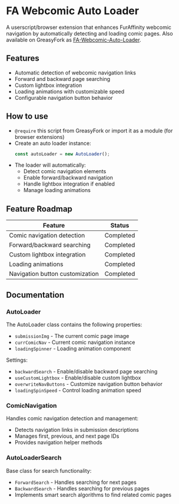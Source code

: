 # FA Webcomic Auto Loader

A userscript/browser extension that enhances FurAffinity webcomic navigation by automatically detecting and loading comic pages. Also available on GreasyFork as [FA-Webcomic-Auto-Loader](https://greasyfork.org/scripts/FA-Webcomic-Auto-Loader).

## Features

- Automatic detection of webcomic navigation links
- Forward and backward page searching
- Custom lightbox integration
- Loading animations with customizable speed
- Configurable navigation button behavior

## How to use

- `@require` this script from GreasyFork or import it as a module (for browser extensions)
- Create an auto loader instance:
  ```javascript
  const autoLoader = new AutoLoader();
  ```
- The loader will automatically:
  - Detect comic navigation elements
  - Enable forward/backward navigation
  - Handle lightbox integration if enabled
  - Manage loading animations

## Feature Roadmap

| Feature                                     | Status      |
| ------------------------------------------ | ----------- |
| Comic navigation detection                  | Completed |
| Forward/backward searching                  | Completed |
| Custom lightbox integration                 | Completed |
| Loading animations                          | Completed |
| Navigation button customization             | Completed |

## Documentation

### AutoLoader

The AutoLoader class contains the following properties:

- `submissionImg` - The current comic page image
- `currComicNav` - Current comic navigation instance
- `loadingSpinner` - Loading animation component

Settings:
- `backwardSearch` - Enable/disable backward page searching
- `useCustomLightbox` - Enable/disable custom lightbox
- `overwriteNavButtons` - Customize navigation button behavior
- `loadingSpinSpeed` - Control loading animation speed

### ComicNavigation

Handles comic navigation detection and management:

- Detects navigation links in submission descriptions
- Manages first, previous, and next page IDs
- Provides navigation helper methods

### AutoLoaderSearch

Base class for search functionality:

- `ForwardSearch` - Handles searching for next pages
- `BackwardSearch` - Handles searching for previous pages
- Implements smart search algorithms to find related comic pages